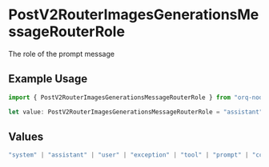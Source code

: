 # PostV2RouterImagesGenerationsMessageRouterRole

The role of the prompt message

## Example Usage

```typescript
import { PostV2RouterImagesGenerationsMessageRouterRole } from "orq-node-client/models/operations";

let value: PostV2RouterImagesGenerationsMessageRouterRole = "assistant";
```

## Values

```typescript
"system" | "assistant" | "user" | "exception" | "tool" | "prompt" | "correction" | "expected_output"
```